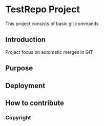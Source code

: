 # TestRepo Project
This project consists of basic git commands
## Introduction
Project focus on automatic merges in GIT
## Purpose
## Deployment
## How to contribute
### Copyright
